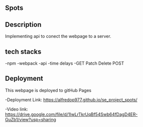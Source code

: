 ## Spots

## Description
Implementing api to conect the webpage to a server. 

## tech stacks

-npm
-webpack
-api
-time delays
-GET Patch Delete POST

## Deployment

This webpage is deployed to gitHub Pages

-Deployment Link: https://alfredop977.github.io/se_project_spots/

-Video link: https://drive.google.com/file/d/1IwLrTkrUqBf54Swb64fDagD4ER-GuZb1/view?usp=sharing
